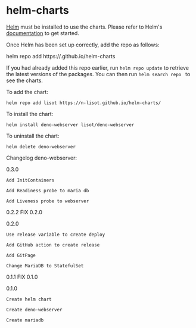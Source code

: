 # helm-charts
[Helm](https://helm.sh) must be installed to use the charts.  Please refer to
Helm's [documentation](https://helm.sh/docs) to get started.

Once Helm has been set up correctly, add the repo as follows:

helm repo add  https://.github.io/helm-charts

If you had already added this repo earlier, run `helm repo update` to retrieve
the latest versions of the packages.  You can then run `helm search repo
` to see the charts.

To add the  chart:

    helm repo add lisot https://n-lisot.github.io/helm-charts/

To install the  chart:

    helm install deno-webserver lisot/deno-webserver

To uninstall the chart:

    helm delete deno-webserver
    
    
Changelog
deno-webserver:



0.3.0

    Add InitContainers 
    
    Add Readiness probe to maria db
    
    Add Liveness probe to webserver

0.2.2 FIX 0.2.0

0.2.0

    Use release variable to create deploy
    
    Add GitHub action to create release
    
    Add GitPage
    
    Change MariaDB to StatefulSet

0.1.1 FIX 0.1.0

0.1.0

    Create helm chart
    
    Create deno-webserver
    
    Create mariadb
